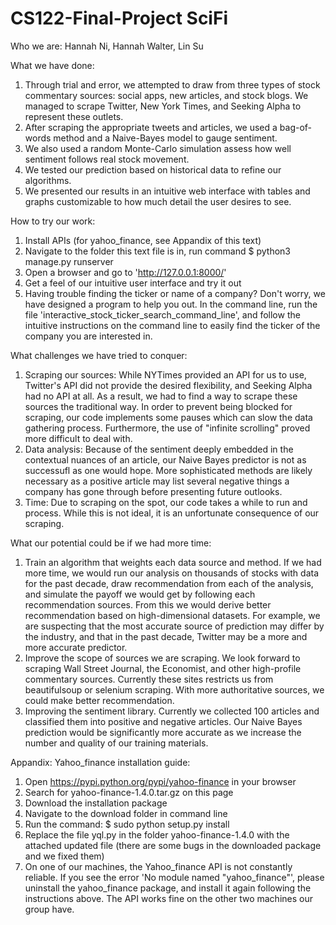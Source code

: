 # CS122-Final-Project SciFi

Who we are:
Hannah Ni, Hannah Walter, Lin Su

What we have done:
1. Through trial and error, we attempted to draw from three types of stock commentary sources: social apps, new articles, and stock blogs. We managed to scrape Twitter, New York Times, and Seeking Alpha to represent these outlets.
2. After scraping the appropriate tweets and articles, we used a bag-of-words method and a Naive-Bayes model to gauge sentiment.
3. We also used a random Monte-Carlo simulation assess how well sentiment follows real stock movement.
4. We tested our prediction based on historical data to refine our algorithms.
5. We presented our results in an intuitive web interface with tables and graphs customizable to how much detail the user desires to see.

How to try our work:
1. Install APIs (for yahoo_finance, see Appandix of this text)
2. Navigate to the folder this text file is in, run command $ python3 manage.py runserver
3. Open a browser and go to 'http://127.0.0.1:8000/'
4. Get a feel of our intuitive user interface and try it out
5. Having trouble finding the ticker or name of a company? Don't worry, we have designed a program to help you out. In the command line, run the file 'interactive_stock_ticker_search_command_line', and follow the intuitive instructions on the command line to easily find the ticker of the company you are interested in.

What challenges we have tried to conquer:
1. Scraping our sources: While NYTimes provided an API for us to use, Twitter's API did not provide the desired flexibility, and Seeking Alpha had no API at all. As a result, we had to find a way to scrape these sources the traditional way. In order to prevent being blocked for scraping, our code implements some pauses which can slow the data gathering process. Furthermore, the use of "infinite scrolling" proved more difficult to deal with.
2. Data analysis: Because of the sentiment deeply embedded in the contextual nuances of an article, our Naive Bayes predictor is not as successufl as one would hope. More sophisticated methods are likely necessary as a positive article may list several negative things a company has gone through before presenting future outlooks.
3. Time: Due to scraping on the spot, our code takes a while to run and process. While this is not ideal, it is an unfortunate consequence of our scraping. 

What our potential could be if we had more time:
1. Train an algorithm that weights each data source and method. If we had more time, we would run our analysis on thousands of stocks with data for the past decade, draw recommendation from each of the analysis, and simulate the payoff we would get by following each recommendation sources. From this we would derive better recommendation based on high-dimensional datasets. For example, we are suspecting that the most accurate source of prediction may differ by the industry, and that in the past decade, Twitter may be a more and more accurate predictor.
2. Improve the scope of sources we are scraping. We look forward to scraping Wall Street Journal, the Economist, and other high-profile commentary sources. Currently these sites restricts us from beautifulsoup or selenium scraping. With more authoritative sources, we could make better recommendation.
3. Improving the sentiment library. Currently we collected 100 articles and classified them into positive and negative articles. Our Naive Bayes prediction would be significantly more accurate as we increase the number and quality of our training materials.

Appandix:
Yahoo_finance installation guide:
1. Open https://pypi.python.org/pypi/yahoo-finance in your browser
2. Search for yahoo-finance-1.4.0.tar.gz on this page
3. Download the installation package
4. Navigate to the download folder in command line
5. Run the command: $ sudo python setup.py install
6. Replace the file yql.py in the folder yahoo-finance-1.4.0 with the attached updated file (there are some bugs in the downloaded package and we fixed them)
7. On one of our machines, the Yahoo_finance API is not constantly reliable. If you see the error 'No module named "yahoo_finance"', please uninstall the yahoo_finance package, and install it again following the instructions above. The API works fine on the other two machines our group have.
